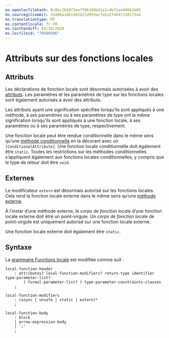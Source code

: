 ```yaml
---
ms.openlocfilehash: 0c8bc2b5072ea7f86189b41a1cdbf2a449661b05
ms.sourcegitcommit: 33a60a1db1d42d21d959acfeb127e647150173aa
ms.translationtype: MT
ms.contentlocale: fr-FR
ms.lasthandoff: 03/18/2020
ms.locfileid: "79509506"
---
```

# <a name="attributes-on-local-functions"></a>Attributs sur des fonctions locales

## <a name="attributes"></a>Attributs

Les déclarations de fonction locale sont désormais autorisées à avoir des [attributs](../spec/attributes.md). Les paramètres et les paramètres de type sur les fonctions locales sont également autorisés à avoir des attributs.

Les attributs ayant une signification spécifiée lorsqu’ils sont appliqués à une méthode, à ses paramètres ou à ses paramètres de type ont la même signification lorsqu’ils sont appliqués à une fonction locale, à ses paramètres ou à ses paramètres de type, respectivement.

Une fonction locale peut être rendue conditionnelle dans le même sens qu’une [méthode conditionnelle](../spec/attributes.md#the-conditional-attribute) en la décorant avec un `[ConditionalAttribute]`. Une fonction locale conditionnelle doit également être `static`. Toutes les restrictions sur les méthodes conditionnelles s’appliquent également aux fonctions locales conditionnelles, y compris que le type de retour doit être `void`.

## <a name="extern"></a>Externes

Le modificateur `extern` est désormais autorisé sur les fonctions locales. Cela rend la fonction locale externe dans le même sens qu’une [méthode externe](../spec/classes.md#external-methods).

À l’instar d’une méthode externe, le *corps de fonction locale* d’une fonction locale externe doit être un point-virgule. Un *corps de fonction locale* de point-virgule est uniquement autorisé sur une fonction locale externe. 

Une fonction locale externe doit également être `static`.

## <a name="syntax"></a>Syntaxe

La [grammaire Functions locale](csharp-7.0/local-functions.md#syntax-grammar) est modifiée comme suit :
```
local-function-header
    : attributes? local-function-modifiers? return-type identifier type-parameter-list?
        ( formal-parameter-list? ) type-parameter-constraints-clauses
    ;

local-function-modifiers
    : (async | unsafe | static | extern)*
    ;

local-function-body
    : block
    | arrow-expression-body
    | ';'
    ;
```
